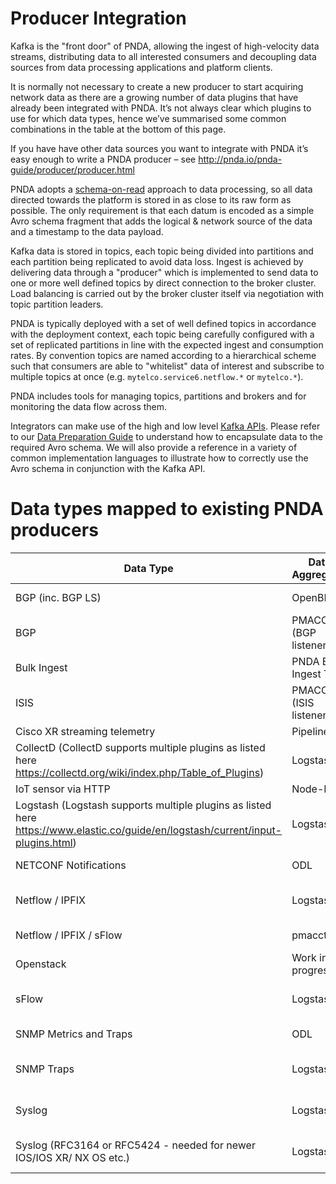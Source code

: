 # Producer Integration

Kafka is the "front door" of PNDA, allowing the ingest of high-velocity data streams, distributing data to all interested consumers and decoupling data sources from data processing applications and platform clients.

It is normally not necessary to create a new producer to start acquiring network data as there are a growing number of data plugins that have already been integrated with PNDA.  It’s not always clear which plugins to use for which data types, hence we’ve summarised some common combinations in the table at the bottom of this page.

If you have have other data sources you want to integrate with PNDA it’s easy enough to write a PNDA producer – see http://pnda.io/pnda-guide/producer/producer.html

PNDA adopts a [schema-on-read](https://www.techopedia.com/definition/30153/schema-on-read) approach to data processing, so all data directed towards the platform is stored in as close to its raw form as possible. The only requirement is that each datum is encoded as a simple Avro schema fragment that adds the logical & network source of the data and a timestamp to the data payload.

Kafka data is stored in topics, each topic being divided into partitions and each partition being replicated to avoid data loss. Ingest is achieved by delivering data through a "producer" which is implemented to send data to one or more well defined topics by direct connection to the broker cluster. Load balancing is carried out by the broker cluster itself via negotiation with topic partition leaders.

PNDA is typically deployed with a set of well defined topics in accordance with the deployment context, each topic being carefully configured with a set of replicated partitions in line with the expected ingest and consumption rates. By convention topics are named according to a hierarchical scheme such that consumers are able to "whitelist" data of interest and subscribe to multiple topics at once (e.g. `mytelco.service6.netflow.*` or `mytelco.*`).

PNDA includes tools for managing topics, partitions and brokers and for monitoring the data flow across them.

Integrators can make use of the high and low level [Kafka APIs](http://kafka.apache.org/documentation.html#api). Please refer to our [Data Preparation Guide](data-preparation.md) to understand how to encapsulate data to the required Avro schema. We will also provide a reference in a variety of common implementation languages to illustrate how to correctly use the Avro schema in conjunction with the Kafka API.

# Data types mapped to existing PNDA producers

Data Type | Data Aggregator | Data Aggregator Reference | PNDA Producer Reference
--------- | --------------- | ------------------------- | -----------------------
BGP (inc. BGP LS) | OpenBMP | http://www.openbmp.org/#!index.md#Using_Kafka_for_Collector_Integration | http://pnda.io/pnda-guide/producer/openbmp.html
BGP | PMACCT (BGP listener) | http://www.pmacct.net/ | http://pnda.io/pnda-guide/producer/pmacct.html
Bulk Ingest | PNDA Bulk Ingest Tool |  | http://pnda.io/pnda-guide/bulkingest/ 
ISIS | PMACCT (ISIS listener) | http://www.pmacct.net/ | http://pnda.io/pnda-guide/producer/pmacct.html 
Cisco XR streaming telemetry | Pipeline  | https://github.com/cisco/bigmuddy-network-telemetry-collector | 
CollectD (CollectD supports multiple plugins as listed here https://collectd.org/wiki/index.php/Table_of_Plugins) | Logstash | https://www.elastic.co/guide/en/logstash/current/plugins-codecs-collectd.html | http://pnda.io/pnda-guide/repos/prod-logstash-codec-avro/ 
IoT sensor via HTTP | Node-RED  | https://nodered.org | 
Logstash (Logstash supports multiple plugins as listed here https://www.elastic.co/guide/en/logstash/current/input-plugins.html) | Logstash |  | http://pnda.io/pnda-guide/repos/prod-logstash-codec-avro/ 
NETCONF Notifications | ODL | http://www.opendaylight.org/ | http://pnda.io/pnda-guide/producer/opendl.html 
Netflow / IPFIX | Logstash | https://www.elastic.co/guide/en/logstash/current/plugins-codecs-netflow.html  | http://pnda.io/pnda-guide/repos/prod-logstash-codec-avro/  
Netflow / IPFIX / sFlow | pmacct | http://www.pmacct.net/ | http://pnda.io/pnda-guide/producer/pmacct.html 
Openstack | Work in progress |  | 
sFlow | Logstash | https://github.com/ashangit/logstash-codec-sflow | http://pnda.io/pnda-guide/repos/prod-logstash-codec-avro/
SNMP Metrics and Traps | ODL | https://wiki.opendaylight.org/view/SNMP_Plugin:Getting_Started | http://pnda.io/pnda-guide/producer/opendl.html
SNMP Traps  | Logstash | https://www.elastic.co/guide/en/logstash/current/plugins-inputs-snmptrap.html | http://pnda.io/pnda-guide/repos/prod-logstash-codec-avro/
Syslog | Logstash | https://www.elastic.co/guide/en/logstash/current/plugins-inputs-syslog.html | http://pnda.io/pnda-guide/repos/prod-logstash-codec-avro/
Syslog (RFC3164 or RFC5424 - needed for newer IOS/IOS XR/ NX OS etc.)  | Logstash  | https://gist.github.com/donaldh/89b7304981f96497c94fe4d98bb03d71 | http://pnda.io/pnda-guide/repos/prod-logstash-codec-avro/ 
 
